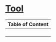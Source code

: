 # [Tool](http://localhost:3000/tools) 

| Table of Content |
| ---------------- |
| [](ML/.md) |
| [](ML/.md) |
| [](ML/.md) |
| [](ML/.md) |

